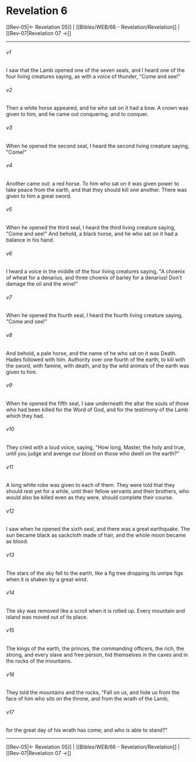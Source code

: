 # Revelation 6

[[Rev-05|← Revelation 05]] | [[Bibles/WEB/66 - Revelation/Revelation]] | [[Rev-07|Revelation 07 →]]
***



###### v1 
I saw that the Lamb opened one of the seven seals, and I heard one of the four living creatures saying, as with a voice of thunder, "Come and see!" 

###### v2 
Then a white horse appeared, and he who sat on it had a bow. A crown was given to him, and he came out conquering, and to conquer. 

###### v3 
When he opened the second seal, I heard the second living creature saying, "Come!" 

###### v4 
Another came out: a red horse. To him who sat on it was given power to take peace from the earth, and that they should kill one another. There was given to him a great sword. 

###### v5 
When he opened the third seal, I heard the third living creature saying, "Come and see!" And behold, a black horse, and he who sat on it had a balance in his hand. 

###### v6 
I heard a voice in the middle of the four living creatures saying, "A choenix of wheat for a denarius, and three choenix of barley for a denarius! Don't damage the oil and the wine!" 

###### v7 
When he opened the fourth seal, I heard the fourth living creature saying, "Come and see!" 

###### v8 
And behold, a pale horse, and the name of he who sat on it was Death. Hades followed with him. Authority over one fourth of the earth, to kill with the sword, with famine, with death, and by the wild animals of the earth was given to him. 

###### v9 
When he opened the fifth seal, I saw underneath the altar the souls of those who had been killed for the Word of God, and for the testimony of the Lamb which they had. 

###### v10 
They cried with a loud voice, saying, "How long, Master, the holy and true, until you judge and avenge our blood on those who dwell on the earth?" 

###### v11 
A long white robe was given to each of them. They were told that they should rest yet for a while, until their fellow servants and their brothers, who would also be killed even as they were, should complete their course. 

###### v12 
I saw when he opened the sixth seal, and there was a great earthquake. The sun became black as sackcloth made of hair, and the whole moon became as blood. 

###### v13 
The stars of the sky fell to the earth, like a fig tree dropping its unripe figs when it is shaken by a great wind. 

###### v14 
The sky was removed like a scroll when it is rolled up. Every mountain and island was moved out of its place. 

###### v15 
The kings of the earth, the princes, the commanding officers, the rich, the strong, and every slave and free person, hid themselves in the caves and in the rocks of the mountains. 

###### v16 
They told the mountains and the rocks, "Fall on us, and hide us from the face of him who sits on the throne, and from the wrath of the Lamb, 

###### v17 
for the great day of his wrath has come; and who is able to stand?"

***
[[Rev-05|← Revelation 05]] | [[Bibles/WEB/66 - Revelation/Revelation]] | [[Rev-07|Revelation 07 →]]
